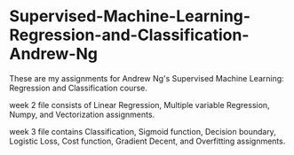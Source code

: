 # Supervised-Machine-Learning-Regression-and-Classification-Andrew-Ng
These are my assignments for Andrew Ng's Supervised Machine Learning: Regression and Classification course.

week 2 file consists of Linear Regression, Multiple variable Regression, Numpy, and Vectorization assignments.

week 3 file contains Classification, Sigmoid function, Decision boundary, Logistic Loss, Cost function, Gradient Decent, and Overfitting assignments.
